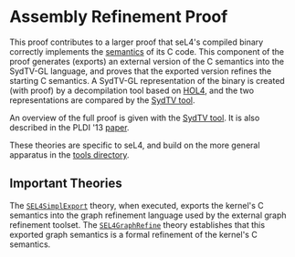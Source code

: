 <!--
     Copyright 2020, Data61, CSIRO (ABN 41 687 119 230)

     SPDX-License-Identifier: CC-BY-SA-4.0
-->

Assembly Refinement Proof
=========================

This proof contributes to a larger proof that seL4's compiled binary correctly
implements the [semantics](../../spec/cspec) of its C code. This component of
the proof generates (exports) an external version of the C semantics into the
SydTV-GL language, and proves that the exported version refines the starting C
semantics. A SydTV-GL representation of the binary is created (with proof) by
a decompilation tool based on [HOL4](https://github.com/HOL-Theorem-Prover/HOL),
and the two representations are compared by the [SydTV tool](
https://github.com/seL4proj/graph-refine).

An overview of the full proof is given with the [SydTV tool](
https://github.com/seL4proj/graph-refine). It is also described in the
PLDI '13 [paper][1].

These theories are specific to seL4, and build on the more general apparatus
in the [tools directory](../../tools/asmrefine).

  [1]: https://trustworthy.systems/publications/nictaabstracts/Sewell_MK_13.abstract  "Translation Validation for a Verified OS Kernel"

Important Theories
------------------

The [`SEL4SimplExport`](export/SEL4SimplExport.thy) theory, when executed,
exports the kernel's C semantics into the graph refinement language used by the
external graph refinement toolset. The [`SEL4GraphRefine`](SEL4GraphRefine.thy)
theory establishes that this exported graph semantics is a formal refinement of
the kernel's C semantics.
